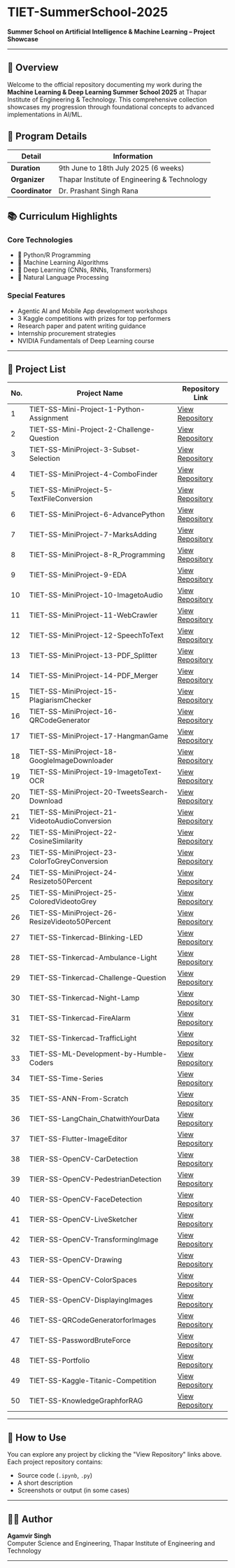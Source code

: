 # TIET-SummerSchool-2025

**Summer School on Artificial Intelligence & Machine Learning – Project Showcase**

---

## 🚀 Overview
Welcome to the official repository documenting my work during the **Machine Learning & Deep Learning Summer School 2025** at Thapar Institute of Engineering & Technology. This comprehensive collection showcases my progression through foundational concepts to advanced implementations in AI/ML.

## 📅 Program Details
| Detail               | Information                                      |
|----------------------|--------------------------------------------------|
| **Duration**         | 9th June to 18th July 2025 (6 weeks)            |
| **Organizer**        | Thapar Institute of Engineering & Technology     |
| **Coordinator**      | Dr. Prashant Singh Rana                         |

## 📚 Curriculum Highlights
### Core Technologies
- 🐍 Python/R Programming
- 🧠 Machine Learning Algorithms
- 🤖 Deep Learning (CNNs, RNNs, Transformers)
- 💬 Natural Language Processing

### Special Features
- Agentic AI and Mobile App development workshops
- 3 Kaggle competitions with prizes for top performers
- Research paper and patent writing guidance
- Internship procurement strategies
- NVIDIA Fundamentals of Deep Learning course

---

  ## 📂 Project List

| No. | Project Name                                  |Repository Link  |
|-----|-----------------------------------------------|------------------|
| 1   | TIET-SS-Mini-Project-1-Python-Assignment      | [View Repository](https://github.com/1stagamvir/TIET-SS-Mini-Project-1-Python-Assignment) |
| 2   | TIET-SS-Mini-Project-2-Challenge-Question     | [View Repository](https://github.com/1stagamvir/TIET-SS-Mini-Project-02-Challenge-Question) |
| 3   | TIET-SS-MiniProject-3-Subset-Selection        | [View Repository](https://github.com/1stagamvir/TIET-SS-MiniProject-3-Subset-Selection) |
| 4   | TIET-SS-MiniProject-4-ComboFinder             | [View Repository](https://github.com/1stagamvir/TIET-SS-Mini-Project-4-Combo-Finder) |
| 5   | TIET-SS-MiniProject-5-TextFileConversion      | [View Repository](https://github.com/1stagamvir/TIET-SS-MiniProject-5-TextFIleConversion) |
| 6   | TIET-SS-MiniProject-6-AdvancePython           | [View Repository](https://github.com/1stagamvir/TIET-SS-MiniProject-6-AdvancePython) |
| 7   | TIET-SS-MiniProject-7-MarksAdding             | [View Repository](https://github.com/1stagamvir/TIET-SS-Mini-Project-7-Marks-Adding) |
| 8   | TIET-SS-MiniProject-8-R_Programming           | [View Repository](https://github.com/1stagamvir/TIET-SS-MiniProject-8-R-Programming) |
| 9   | TIET-SS-MiniProject-9-EDA                     | [View Repository](https://github.com/1stagamvir/TIET-SS-MiniProject-9-EDA) |
| 10  | TIET-SS-MiniProject-10-ImagetoAudio           | [View Repository](https://github.com/1stagamvir/TIET-SS-MiniProject-10-Image-to-Audio) |
| 11  | TIET-SS-MiniProject-11-WebCrawler             | [View Repository](https://github.com/1stagamvir/TIET-SS-MiniProject-11-WebCrawler) |
| 12  | TIET-SS-MiniProject-12-SpeechToText           | [View Repository](https://github.com/1stagamvir/TIET-SS-Mini-project--12-SpeechToText) |
| 13  | TIET-SS-MiniProject-13-PDF_Splitter           | [View Repository](https://github.com/1stagamvir/TIET-SS-MiniProject-13-PDF-Splitter) |
| 14  | TIET-SS-MiniProject-14-PDF_Merger             | [View Repository](https://github.com/1stagamvir/TIET-SS-Mini-Project-14-PDF-Merger) |
| 15  | TIET-SS-MiniProject-15-PlagiarismChecker      | [View Repository](https://github.com/1stagamvir/TIET-SS-Mini-Project-15-Plagiarism-Checker) |
| 16  | TIET-SS-MiniProject-16-QRCodeGenerator        | [View Repository](https://github.com/1stagamvir/TIET-SS-Mini-project-16-QRcode-Generator) |
| 17  | TIET-SS-MiniProject-17-HangmanGame            | [View Repository](https://github.com/1stagamvir/TIET-SS-MiniProject-17-HangmanGame) |
| 18  | TIET-SS-MiniProject-18-GoogleImageDownloader  | [View Repository](https://github.com/1stagamvir/TIET-SS-MiniProject-18-GoogleImageDownloader) |
| 19  | TIET-SS-MiniProject-19-ImagetoText-OCR        | [View Repository](https://github.com/1stagamvir/TIET-SS-MiniProject-19-ImageToText) |
| 20  | TIET-SS-MiniProject-20-TweetsSearch-Download  | [View Repository](https://github.com/1stagamvir/TIET-SS-MiniProject-20-TweetSearch) |
| 21  | TIET-SS-MiniProject-21-VideotoAudioConversion | [View Repository](https://github.com/1stagamvir/TIET-SS-MiniProject-21-VideotoAudio) |
| 22  | TIET-SS-MiniProject-22-CosineSimilarity       | [View Repository](https://github.com/1stagamvir/TIET-SS-MiniProject-22-CosineSimilarity) |
| 23  | TIET-SS-MiniProject-23-ColorToGreyConversion  | [View Repository](https://github.com/1stagamvir/TIET-SS-MiniProject-23-ColortoGrey) |
| 24  | TIET-SS-MiniProject-24-Resizeto50Percent      | [View Repository](https://github.com/1stagamvir/TIET-SS-MiniProject-24-Resizeto50) |
| 25  | TIET-SS-MiniProject-25-ColoredVideotoGrey     | [View Repository](https://github.com/1stagamvir/TIET-SS-MiniProject-25-ColoredVideotoGrey) |
| 26  | TIET-SS-MiniProject-26-ResizeVideoto50Percent | [View Repository](https://github.com/1stagamvir/TIET-SS-MiniProject-26-ResizeVideoto50Percent) |
| 27  | TIET-SS-Tinkercad-Blinking-LED                | [View Repository](https://github.com/1stagamvir/TIET-SS-Tinkercad-Blinking-LED) |
| 28  | TIET-SS-Tinkercad-Ambulance-Light             | [View Repository](https://github.com/1stagamvir/TIET-SS-Tinkercad-Ambulance-Light) |
| 29  | TIET-SS-Tinkercad-Challenge-Question          | [View Repository](https://github.com/1stagamvir/TIET-SS-Tinkercad-Challenge-Question) |
| 30  | TIET-SS-Tinkercad-Night-Lamp                  | [View Repository](https://github.com/1stagamvir/TIET-SS-Tinkercad-Night-Lamp) |
| 31  | TIET-SS-Tinkercad-FireAlarm                   | [View Repository](https://github.com/1stagamvir/TIET-SS-Tinkercad-FireAlarm) |
| 32  | TIET-SS-Tinkercad-TrafficLight                | [View Repository](https://github.com/1stagamvir/TIET-SS-Tinkercad-TrafficLight) |
| 33  | TIET-SS-ML-Development-by-Humble-Coders       | [View Repository](https://github.com/1stagamvir/TIET-SS-ML-Development-by-Humble-Coders) |
| 34  | TIET-SS-Time-Series                           | [View Repository](https://github.com/1stagamvir/TIET-SS-Time-Series) |
| 35  | TIET-SS-ANN-From-Scratch                      | [View Repository](https://github.com/1stagamvir/TIET-SS-ANN-From-Scratch) |
| 36  | TIET-SS-LangChain_ChatwithYourData            | [View Repository](https://github.com/1stagamvir/TIET-SS-LangChain_ChatwithYourData) |
| 37  | TIET-SS-Flutter-ImageEditor                   | [View Repository](https://github.com/1stagamvir/TIET-SS-Flutter-ImageEditor) |
| 38  | TIER-SS-OpenCV-CarDetection                   | [View Repository](https://github.com/1stagamvir/TIET-SS-OpenCV-CarDetection) |
| 39  | TIER-SS-OpenCV-PedestrianDetection            | [View Repository](https://github.com/1stagamvir/TIET-SS-OpenCV-PadestrainDetection) |
| 40  | TIER-SS-OpenCV-FaceDetection                  | [View Repository](https://github.com/1stagamvir/TIET-SS-OpenCV-FaceDetection) |
| 41  | TIER-SS-OpenCV-LiveSketcher                   | [View Repository](https://github.com/1stagamvir/TIET-SS-OpenCV-LiveSketcher) |
| 42  | TIER-SS-OpenCV-TransformingImage              | [View Repository](https://github.com/1stagamvir/TIET-SS-OpenCV-TransformingImages) |
| 43  | TIER-SS-OpenCV-Drawing                        | [View Repository](https://github.com/1stagamvir/TIET-SS-OpenCV-Drawing) |
| 44  | TIER-SS-OpenCV-ColorSpaces                    | [View Repository](https://github.com/1stagamvir/TIET-SS-OpenCV-ColorSpaces) |
| 45  | TIER-SS-OpenCV-DisplayingImages               | [View Repository](https://github.com/1stagamvir/TIET-SS-OpenCV-DisplayingImage) |
| 46  | TIET-SS-QRCodeGeneratorforImages              | [View Repository](https://github.com/1stagamvir/TIET-SS-QRCodeGeneratorforImages) |
| 47  | TIET-SS-PasswordBruteForce                    | [View Repository](https://github.com/1stagamvir/TIET-SS-PasswordBruteForce) |
| 48  | TIET-SS-Portfolio                             | [View Repository](https://github.com/1stagamvir/TIET-SS-Portfolio) |
| 49  | TIET-SS-Kaggle-Titanic-Competition            | [View Repository](https://github.com/1stagamvir/TIET-SS-Kaggle-Titanic-Competition) |
| 50  | TIET-SS-KnowledgeGraphforRAG                  | [View Repository](https://github.com/1stagamvir/TIET-SS-KnowledgeGraphforRAG) |

---

## 🚀 How to Use

You can explore any project by clicking the "View Repository" links above.  
Each project repository contains:
- Source code (`.ipynb`, `.py`)
- A short description
- Screenshots or output (in some cases)

---

## 🧑‍💻 Author

**Agamvir Singh**  
Computer Science and Engineering, Thapar Institute of Engineering and Technology

---
